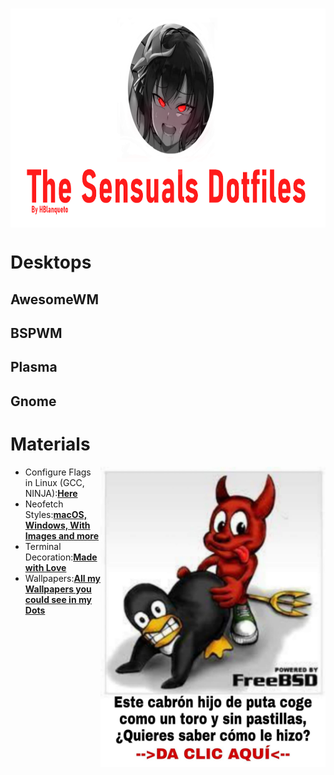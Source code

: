 <div align="center">
    <h3>
    	<img src="https://github.com/Hblanqueto/The-Sensuals-Dotfiles/blob/master/Images%20to%20the%20Repository/The%20Sensuals%20Dotfiles%20(1).png" align="center" height="350px">
    </h3>
 </div>


# Desktops
## AwesomeWM

## BSPWM

## Plasma

## Gnome



# Materials

<img src="https://github.com/Hblanqueto/The-Sensuals-Dotfiles/blob/master/Images%20to%20the%20Repository/bsd.jpg" align="right" height="480px">

- Configure Flags in Linux (GCC, NINJA):<a href="https://github.com/The-Sensual-Dotfiles/flags-config" target="_blank">**Here**</a>
- Neofetch Styles:<a href="https://github.com/The-Sensual-Dotfiles/Custom-Neofetch" target="_blank">**macOS, Windows, With Images and more**</a>
- Terminal Decoration:<a href="https://github.com/The-Sensual-Dotfiles/Decorations" target="_blank">**Made with Love**</a>
- Wallpapers:<a href="https://github.com/The-Sensual-Dotfiles/My-Wallpapers">**All my Wallpapers you could see in my Dots**</a> 

